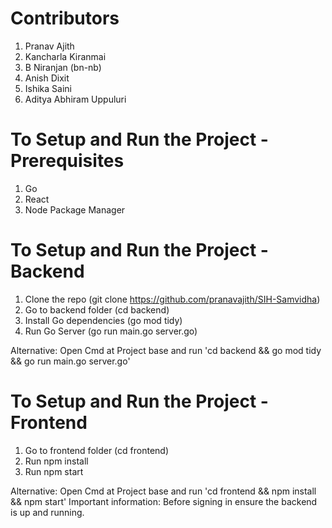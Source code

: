 # Contributors

1. Pranav Ajith
2. Kancharla Kiranmai
3. B Niranjan (bn-nb)
4. Anish Dixit
5. Ishika Saini
6. Aditya Abhiram Uppuluri

# To Setup and Run the Project - Prerequisites

1. Go
2. React
3. Node Package Manager

# To Setup and Run the Project - Backend

1. Clone the repo (git clone https://github.com/pranavajith/SIH-Samvidha)
2. Go to backend folder (cd backend)
3. Install Go dependencies (go mod tidy)
4. Run Go Server (go run main.go server.go)

Alternative: Open Cmd at Project base and run 'cd backend && go mod tidy && go run main.go server.go'

# To Setup and Run the Project - Frontend

1. Go to frontend folder (cd frontend)
2. Run npm install
3. Run npm start

Alternative: Open Cmd at Project base and run 'cd frontend && npm install && npm start'
Important information: Before signing in ensure the backend is up and running.
